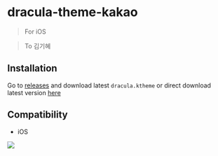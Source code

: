 # dracula-theme-kakao
> For iOS

> To 김기혜

## Installation
Go to [releases](https://github.com/Heimo-He/dracula-theme-kakao/releases/latest) and download latest `dracula.ktheme` or direct download latest version [here](https://github.com/Heimo-He/dracula-theme-kakao/releases/download/v1.0.1/dracula.ktheme)

## Compatibility
- iOS

![](http://ww1.sinaimg.cn/large/005H70QEgy1fxlmbhg476j30tz1sx7b5.jpg)